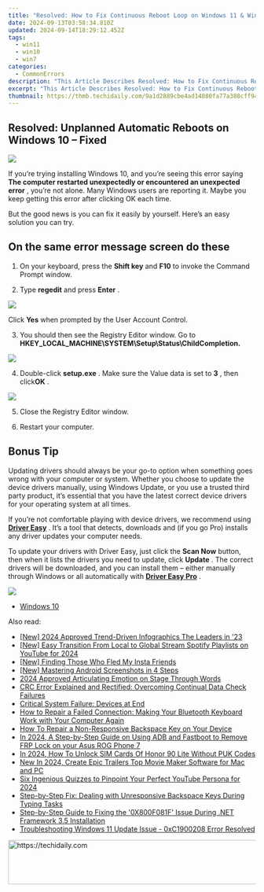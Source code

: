```yaml
---
title: "Resolved: How to Fix Continuous Reboot Loop on Windows 11 & Windows 10"
date: 2024-09-13T03:58:34.810Z
updated: 2024-09-14T18:29:12.452Z
tags:
  - win11
  - win10
  - win7
categories:
  - CommonErrors
description: "This Article Describes Resolved: How to Fix Continuous Reboot Loop on Windows 11 & Windows 10"
excerpt: "This Article Describes Resolved: How to Fix Continuous Reboot Loop on Windows 11 & Windows 10"
thumbnail: https://thmb.techidaily.com/9a1d2889cbe4ad14880fa77a388cff944d010380f4cf0a1f83bd01829ce96a1e.jpg
---
```


## Resolved: Unplanned Automatic Reboots on Windows 10 – Fixed

![](https://images.drivereasy.com/wp-content/uploads/2017/08/img_59a3e5e364a54.png)

 If you’re trying installing Windows 10, and you’re seeing this error saying **The computer restarted unexpectedly or encountered an unexpected error** , you’re not alone. Many Windows users are reporting it. Maybe you keep getting this error after clicking OK each time.

 But the good news is you can fix it easily by yourself. Here’s an easy solution you can try.

## On the same error message screen do these

 1) On your keyboard, press the **Shift key**  and **F10**  to invoke the Command Prompt window.

 2) Type **regedit**  and press **Enter** .

![](https://images.drivereasy.com/wp-content/uploads/2017/09/img_59b8f6dcad206.png)

 Click **Yes**  when prompted by the User Account Control.

 3) You should then see the Registry Editor window. Go to **HKEY\_LOCAL\_MACHINE\\SYSTEM\\Setup\\Status\\ChildCompletion.**

![](https://images.drivereasy.com/wp-content/uploads/2017/09/img_59b8fef4b3fdb.jpg)

 4) Double-click **setup.exe** . Make sure the Value data is set to **3** , then click**OK**  .

![](https://images.drivereasy.com/wp-content/uploads/2017/09/img_59b8ff5c80fea.jpg)

5) Close the Registry Editor window.

6) Restart your computer.

## Bonus Tip

 Updating drivers should always be your go-to option when something goes wrong with your computer or system. Whether you choose to update the device drivers manually, using Windows Update, or you use a trusted third party product, it’s essential that you have the latest correct device drivers for your operating system at all times.

 If you’re not comfortable playing with device drivers, we recommend using [**Driver Easy**](https://tools.techidaily.com/drivereasy/download/)  . It’s a tool that detects, downloads and (if you go Pro) installs any driver updates your computer needs.

To update your drivers with Driver Easy, just click the **Scan Now**  button, then when it lists the drivers you need to update, click **Update**  . The correct drivers will be downloaded, and you can install them – either manually through Windows or all automatically with **[Driver Easy Pro](https://tools.techidaily.com/drivereasy/download/)** .

![](https://images.drivereasy.com/wp-content/uploads/2018/07/img_5b4c49f2da67c.jpg)

* [Windows 10](https://tools.techidaily.com/drivereasy/download/)

<ins class="adsbygoogle"
     style="display:block"
     data-ad-format="autorelaxed"
     data-ad-client="ca-pub-7571918770474297"
     data-ad-slot="1223367746"></ins>

<ins class="adsbygoogle"
     style="display:block"
     data-ad-client="ca-pub-7571918770474297"
     data-ad-slot="8358498916"
     data-ad-format="auto"
     data-full-width-responsive="true"></ins>

<span class="atpl-alsoreadstyle">Also read:</span>
<div><ul>
<li><a href="https://youtube-sure.techidaily.com/024-approved-trend-driven-infographics-the-leaders-in-23/"><u>[New] 2024 Approved Trend-Driven Infographics The Leaders in '23</u></a></li>
<li><a href="https://youtube-zero.techidaily.com/asy-transition-from-local-to-global-stream-spotify-playlists-on-youtube-for-2024/"><u>[New] Easy Transition From Local to Global Stream Spotify Playlists on YouTube for 2024</u></a></li>
<li><a href="https://instagram-videos.techidaily.com/new-finding-those-who-fled-my-insta-friends/"><u>[New] Finding Those Who Fled My Insta Friends</u></a></li>
<li><a href="https://video-capture.techidaily.com/new-mastering-android-screenshots-in-4-steps/"><u>[New] Mastering Android Screenshots in 4 Steps</u></a></li>
<li><a href="https://extra-lessons.techidaily.com/2024-approved-articulating-emotion-on-stage-through-words/"><u>2024 Approved Articulating Emotion on Stage Through Words</u></a></li>
<li><a href="https://common-error.techidaily.com/crc-error-explained-and-rectified-overcoming-continual-data-check-failures/"><u>CRC Error Explained and Rectified: Overcoming Continual Data Check Failures</u></a></li>
<li><a href="https://common-error.techidaily.com/critical-system-failure-devices-at-end/"><u>Critical System Failure: Devices at End</u></a></li>
<li><a href="https://common-error.techidaily.com/how-to-repair-a-failed-connection-making-your-bluetooth-keyboard-work-with-your-computer-again/"><u>How to Repair a Failed Connection: Making Your Bluetooth Keyboard Work with Your Computer Again</u></a></li>
<li><a href="https://common-error.techidaily.com/how-to-repair-a-non-responsive-backspace-key-on-your-device/"><u>How To Repair a Non-Responsive Backspace Key on Your Device</u></a></li>
<li><a href="https://android-frp.techidaily.com/in-2024-a-step-by-step-guide-on-using-adb-and-fastboot-to-remove-frp-lock-on-your-asus-rog-phone-7-by-drfone-android/"><u>In 2024, A Step-by-Step Guide on Using ADB and Fastboot to Remove FRP Lock on your Asus ROG Phone 7</u></a></li>
<li><a href="https://sim-unlock.techidaily.com/in-2024-how-to-unlock-sim-cards-of-honor-90-lite-without-puk-codes-by-drfone-android/"><u>In 2024, How To Unlock SIM Cards Of Honor 90 Lite Without PUK Codes</u></a></li>
<li><a href="https://ai-video-tools.techidaily.com/new-in-2024-create-epic-trailers-top-movie-maker-software-for-mac-and-pc/"><u>New In 2024, Create Epic Trailers Top Movie Maker Software for Mac and PC</u></a></li>
<li><a href="https://youtube-sure.techidaily.com/ngenious-quizzes-to-pinpoint-your-perfect-youtube-persona-for-2024/"><u>Six Ingenious Quizzes to Pinpoint Your Perfect YouTube Persona for 2024</u></a></li>
<li><a href="https://common-error.techidaily.com/step-by-step-fix-dealing-with-unresponsive-backspace-keys-during-typing-tasks/"><u>Step-by-Step Fix: Dealing with Unresponsive Backspace Keys During Typing Tasks</u></a></li>
<li><a href="https://common-error.techidaily.com/step-by-step-guide-to-fixing-the-0x800f081f-issue-during-net-framework-35-installation/"><u>Step-by-Step Guide to Fixing the '0X800F081F' Issue During .NET Framework 3.5 Installation</u></a></li>
<li><a href="https://common-error.techidaily.com/troubleshooting-windows-11-update-issue-0xc1900208-error-resolved/"><u>Troubleshooting Windows 11 Update Issue - 0xC1900208 Error Resolved</u></a></li>
</ul></div>

<!-- affiliate ads begin -->
<a href="https://appsumo.8odi.net/c/5597632/2123739/7443" target="_top" id="2123739">
  <img src="//a.impactradius-go.com/display-ad/7443-2123739" border="0" alt="https://techidaily.com" width="728" height="90"/>
</a>
<img height="0" width="0" src="https://appsumo.8odi.net/i/5597632/2123739/7443" style="position:absolute;visibility:hidden;" border="0" />
<!-- affiliate ads end -->

